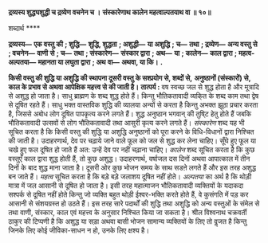 **द्रव्यस्य शुद्ध्यशुद्धी च द्रव्येण वचनेन च ।** **संस्कारेणाथ कालेन महत्वाल्पतयाथ वा ॥ १०॥** 

शब्दार्थ **** 

**द्रव्यस्य—** **एक वस्तु की** **; शुद्धि—** **शुद्धि, शुद्धता** **; अशुद्धी—** **या अशुद्धि** **; च—** **तथा** **; द्रव्येण—** **अन्य वस्तु से** **; वचनेन—** **वाणी** **से** **; च—** **तथा** **; संस्कारेण—** **संस्कार द्वारा** **; अथ—** **या** **; कालेन—** **काल द्वारा** **; महत्व-अल्पतया—** **महानता या लघुता द्वारा** **; अथ** **वा—** **अथवा, या कि।** **.** 

**किसी वस्तु की शुद्धि या अशुद्धि की स्थापना दूसरी वस्तु के सश्प्रयोग से, शब्दों से,** **अनुष्ठानों (संस्कारों) से, काल के प्रभाव से अथवा आपेक्षिक महत्त्व से की जाती है।** **तात्पर्य :** वष स्वच्छ जल से शुद्ध होता है और मूत्रादि से अशुद्ध हो जाता है। साधु ब्राह्मण के शब्द शुद्ध होते हैं। किन्तु भौतिकतावादी व्यकि्त के शब्द काम तथा द्वेष से दूषित रहते हैं। साधु भक्त वास्तविक शुद्धि की व्यालया अन्यों से करता है किन्तु अभक्त झूठा प्रचार करता है, जिससे अबोध लोग दूषित पापकृत्य करने लगते हैं। शुद्ध अनुष्ठान भगवान् की तुषि्ट हेतु होते हैं जबकि भौतिकतावादी उत्सवों से लोग भौतिकतावादी तथा आसुरी कृत्य करने लगते हैं। *संस्कारेण* शब्द यह भी सूचित करता है कि किसी वस्तु की शुद्धि या अशुद्धि अनुष्ठानों को पूरा करने के विधि-विधानों द्वारा निश्चित की जाती है। उदाहरणार्थ, देव पर चढ़ाये जाने वाले फूल को जल से शुद्ध कर लेना चाहिए। सूँघे हुए फूल या चखे हुए फल दूषित हो जाते हैं अत: उन्हें देव पर नहीं चढ़ाना चाहिए। *कालेन* शब्द सूचित करता है कि कुछ वस्तुएँ काल द्वारा शुद्ध होती हैं, तो कुछ अशुद्ध। उदाहरणार्थ, वर्षाजल दस दिनों अथवा आपात्काल में तीन दिनों के बाद शुद्ध माना जाता है। दूसरी ओर कुछ भोजन समय के साथ सडऩे लगते हैं और इस तरह अशुद्ध बन जाते हैं। *महत्व* सूचित करता है कि बड़े बड़े जलाशय दूषित नहीं होते। *अल्पतया* का अर्थ है कि थोड़ी मात्रा में जल आसानी से दूषित हो जाता है। इसी तरह महात्माजन भौतिकतावादी व्यक्तियों के यदाकदा सश्पर्क से दूषित नहीं होते किन्तु जो व्यक्ति बहुत थोड़ी ईश्वर-भक्ति करते होते हैं, वे कुसंगति में पड़ कर आसानी से संशयग्रस्त हो उठते हैं। इस तरह सारे पदार्थों की शुद्धि तथा अशुद्धि को अन्य वस्तुओं के संमेल से तथा वाणी, संस्कार, काल एवं महत्त्व के अनुसार निश्चित किया जा सकता है। श्रील विश्वनाथ चक्रवर्ती ठाकुर की टिप्पणी है कि अशुद्ध या सड़ा अथवा बासी भोजन सामान्य व्यक्तियों के लिए तो वॢजत है किन्तु जिनके लिए कोई जीविका-साधन न हो, उनके लिए क्षश्य है।  